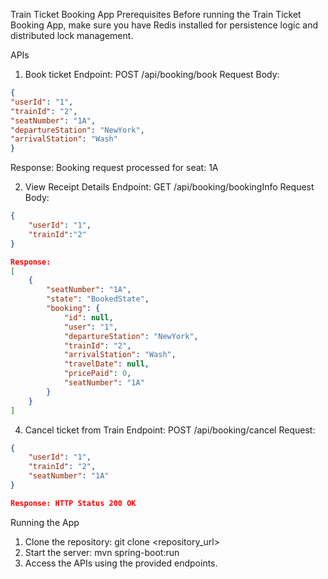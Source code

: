 Train Ticket Booking App
Prerequisites
Before running the Train Ticket Booking App, make sure you have Redis installed for persistence logic and distributed lock management.

APIs
1. Book ticket
  Endpoint: POST /api/booking/book
  Request Body:
  ```json
{
  "userId": "1",
  "trainId": "2",
  "seatNumber": "1A",
  "departureStation": "NewYork",
  "arrivalStation": "Wash"
}
```
Response:
Booking request processed for seat: 1A

2. View Receipt Details
Endpoint: GET /api/booking/bookingInfo
Request Body:
```json
{
    "userId": "1",
    "trainId":"2"
}

Response:
[
    {
        "seatNumber": "1A",
        "state": "BookedState",
        "booking": {
            "id": null,
            "user": "1",
            "departureStation": "NewYork",
            "trainId": "2",
            "arrivalStation": "Wash",
            "travelDate": null,
            "pricePaid": 0,
            "seatNumber": "1A"
        }
    }
]
```

4. Cancel ticket from Train
Endpoint: POST /api/booking/cancel
Request:
```json
{
    "userId": "1",
    "trainId": "2",
    "seatNumber": "1A"
}

Response: HTTP Status 200 OK
```

Running the App
1. Clone the repository: git clone <repository_url>
2. Start the server: mvn spring-boot:run
3. Access the APIs using the provided endpoints.
